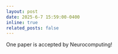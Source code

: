```yaml
---
layout: post
date: 2025-6-7 15:59:00-0400
inline: true
related_posts: false
---
```


One paper is accepted by Neurocomputing!
